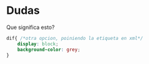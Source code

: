 # Dudas
Que significa esto?
````css
dif{ /*otra opcion, poiniendo la etiqueta en xml*/
	display: block;
	background-color: grey;
}
````
